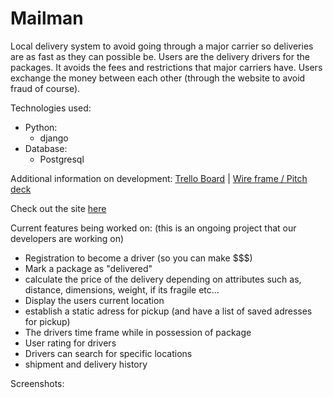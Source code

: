 # Mailman
Local delivery system to avoid going through a major carrier so deliveries are as fast as they can possible be. Users are the delivery drivers for the packages. It avoids the fees and restrictions that major carriers have. Users exchange the money between each other (through the website to avoid fraud of course).

Technologies used:
* Python:
    * django
* Database:
    * Postgresql

Additional information on development: [Trello Board](https://trello.com/b/t7izR4F0/mailman-app) | [Wire frame / Pitch deck](https://docs.google.com/presentation/d/1lY9jwsaxmT8gTmNoaJnirnhIsBUqmHBgHC8d7zBj7tI/edit)

Check out the site [here](https://mail-man-app.herokuapp.com/)

Current features being worked on:
(this is an ongoing project that our developers are working on)
* Registration to become a driver (so you can make $$$)
* Mark a package as "delivered"
* calculate the price of the delivery depending on attributes such as, distance, dimensions, weight, if its fragile etc...
* Display the users current location
* establish a static adress for pickup (and have a list of saved adresses for pickup)
* The drivers time frame while in possession of package
* User rating for drivers
* Drivers can search for specific locations
* shipment and delivery history

Screenshots: